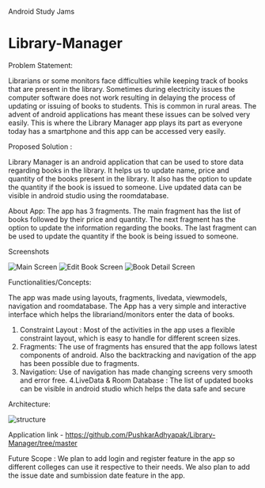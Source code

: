 Android Study Jams
# Library-Manager
Problem Statement:

Librarians or some monitors face difficulties while keeping track of books that are present in the library. Sometimes during electricity issues the computer software does not work resulting in delaying the process of updating or issuing of books to students. This is common in rural areas. The advent of android applications has meant these issues can be solved very easily. This is where the Library Manager app plays its part as everyone today has a smartphone and this app can be accessed very easily.

Proposed Solution :

Library Manager is an android application that can be used to store data regarding books in the library.
It helps us to update name, price and quantity of the books present in the library.
It also has the option to update the quantity if the book is issued to someone.
Live updated data can be visible in android studio using the roomdatabase.

About App:
The app has 3 fragments.
The main fragment has the list of books followed by their price and quantity.
The next fragment has the option to update the information regarding the books.
The last fragment can be used to update the quantity if the book is being issued to someone.

Screenshots

![Main Screen](https://user-images.githubusercontent.com/88738245/148697919-0d9fac15-d30b-4144-b8f8-81f9f305f012.jpg)
![Edit Book Screen](https://user-images.githubusercontent.com/88738245/148697940-dc5c5d3a-bebb-41ac-9f40-80747bfb0d9a.jpg)
![Book Detail Screen](https://user-images.githubusercontent.com/88738245/148697952-bef942a1-c40b-4290-a9ee-d05be34babc3.jpg)


Functionalities/Concepts:

The app was made using layouts, fragments, livedata, viewmodels, navigation and roomdatabase.
The App has a very simple and interactive interface which helps the librariand/monitors enter the data of books.
1. Constraint Layout : Most of the activities in the app uses a flexible constraint layout, which is easy to handle for different screen sizes.
2. Fragments: The use of fragments has ensured that the app follows latest components of android. Also the backtracking and navigation of the app has been possible due to fragments.
3. Navigation: Use of navigation has made changing screens very smooth and error free.
4.LiveData & Room Database : The list of updated books can be visible in android studio which helps the data safe and secure

Architecture:

![structure](https://user-images.githubusercontent.com/88738245/148697997-e1a1c511-3a0f-4000-9a65-7b1990be3032.jpg)

Application link - https://github.com/PushkarAdhyapak/Library-Manager/tree/master

Future Scope : 
We plan to add login and register feature in the app so different colleges can use it respective to their needs.
We also plan to add the issue date and sumbission date feature in the app.












